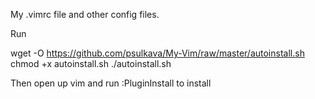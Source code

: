 My .vimrc file and other config files.

Run 

wget -O https://github.com/psulkava/My-Vim/raw/master/autoinstall.sh
chmod +x autoinstall.sh
./autoinstall.sh

Then open up vim and run :PluginInstall
to install
